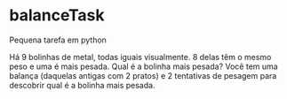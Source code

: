 # balanceTask
Pequena tarefa em python

Há 9 bolinhas de metal, todas iguais visualmente. 8 delas têm o mesmo peso e uma é mais pesada.
Qual é a bolinha mais pesada?
Você tem uma balança (daquelas antigas com 2 pratos) e 2 tentativas de pesagem para descobrir qual é a bolinha mais pesada.

